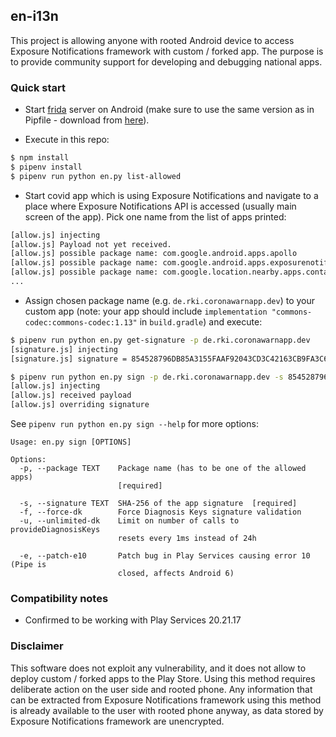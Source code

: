 ## en-i13n

This project is allowing anyone with rooted Android device to access
Exposure Notifications framework with custom / forked app. The purpose is to
provide community support for developing and debugging national apps.


### Quick start

- Start [frida](https://frida.re/docs/android/) server on Android (make sure to use
the same version as in Pipfile - download from [here](https://github.com/frida/frida/releases/download/12.8.12/frida-server-12.8.12-android-arm.xz)).

- Execute in this repo:

```bash
$ npm install
$ pipenv install
$ pipenv run python en.py list-allowed
```

- Start covid app which is using Exposure Notifications and navigate to a place
where Exposure Notifications API is accessed (usually main screen of the app). Pick
one name from the list of apps printed:

```bash
[allow.js] injecting
[allow.js] Payload not yet received.
[allow.js] possible package name: com.google.android.apps.apollo
[allow.js] possible package name: com.google.android.apps.exposurenotification
[allow.js] possible package name: com.google.location.nearby.apps.contacttracer
...
```

- Assign chosen package name (e.g. `de.rki.coronawarnapp.dev`) to your custom app (note: your app should include `implementation "commons-codec:commons-codec:1.13"` in `build.gradle`) and execute:

```bash
$ pipenv run python en.py get-signature -p de.rki.coronawarnapp.dev
[signature.js] injecting
[signature.js] signature = 854528796DB85A3155FAAF92043CD3C42163CB9FA3C6709324A7F39DF4158462

$ pipenv run python en.py sign -p de.rki.coronawarnapp.dev -s 854528796DB85A3155FAAF92043CD3C42163CB9FA3C6709324A7F39DF4158462
[allow.js] injecting
[allow.js] received payload
[allow.js] overriding signature
```

See `pipenv run python en.py sign --help` for more options:

```
Usage: en.py sign [OPTIONS]

Options:
  -p, --package TEXT    Package name (has to be one of the allowed apps)
                        [required]

  -s, --signature TEXT  SHA-256 of the app signature  [required]
  -f, --force-dk        Force Diagnosis Keys signature validation
  -u, --unlimited-dk    Limit on number of calls to provideDiagnosisKeys
                        resets every 1ms instead of 24h

  -e, --patch-e10       Patch bug in Play Services causing error 10 (Pipe is
                        closed, affects Android 6)
```

### Compatibility notes

- Confirmed to be working with Play Services 20.21.17

### Disclaimer

This software does not exploit any vulnerability, and it does not
allow to deploy custom / forked apps to the Play Store. Using this method requires
deliberate action on the user side and rooted phone. Any information that can be
extracted from Exposure Notifications framework using this method is already
available to the user with rooted phone anyway, as data stored by Exposure Notifications
framework are unencrypted.

